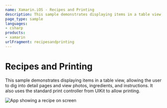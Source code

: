 ```yaml
---
name: Xamarin.iOS - Recipes and Printing
description: This sample demonstrates displaying items in a table view, allowing the user to dig into detail pages and view photos, ingredients, and...
page_type: sample
languages:
- csharp
products:
- xamarin
urlFragment: recipesandprinting
---
```

# Recipes and Printing

This sample demonstrates displaying items in a table view, allowing the
user to dig into detail pages and view photos, ingredients, and instructions.
It also uses the standard print controller from UIKit to allow printing.

![App showing a recipe on screen](RecipesAndPrinting02.png)
